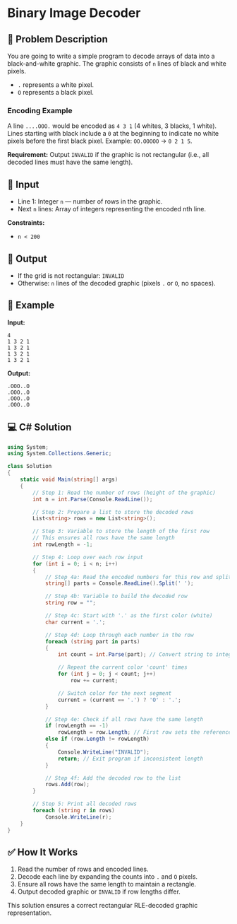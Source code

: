 # Binary Image Decoder

## 📖 Problem Description

You are going to write a simple program to decode arrays of data into a black-and-white graphic. The graphic consists of `n` lines of black and white pixels.

- `.` represents a white pixel.
- `O` represents a black pixel.

### Encoding Example

A line `....OOO.` would be encoded as `4 3 1` (4 whites, 3 blacks, 1 white). Lines starting with black include a `0` at the beginning to indicate no white pixels before the first black pixel. Example: `OO.OOOOO` → `0 2 1 5`.

**Requirement:** Output `INVALID` if the graphic is not rectangular (i.e., all decoded lines must have the same length).

## 🔢 Input

- Line 1: Integer `n` — number of rows in the graphic.
- Next `n` lines: Array of integers representing the encoded nth line.

**Constraints:**
- `n < 200`

## 🔢 Output

- If the grid is not rectangular: `INVALID`
- Otherwise: `n` lines of the decoded graphic (pixels `.` or `O`, no spaces).

## 📝 Example

**Input:**
```
4
1 3 2 1
1 3 2 1
1 3 2 1
1 3 2 1
```

**Output:**
```
.OOO..O
.OOO..O
.OOO..O
.OOO..O
```

## 💻 C# Solution

```csharp
using System;
using System.Collections.Generic;

class Solution
{
    static void Main(string[] args)
    {
        // Step 1: Read the number of rows (height of the graphic)
        int n = int.Parse(Console.ReadLine()); 

        // Step 2: Prepare a list to store the decoded rows
        List<string> rows = new List<string>();

        // Step 3: Variable to store the length of the first row
        // This ensures all rows have the same length
        int rowLength = -1;

        // Step 4: Loop over each row input
        for (int i = 0; i < n; i++)
        {
            // Step 4a: Read the encoded numbers for this row and split by space
            string[] parts = Console.ReadLine().Split(' ');

            // Step 4b: Variable to build the decoded row
            string row = "";

            // Step 4c: Start with '.' as the first color (white)
            char current = '.';

            // Step 4d: Loop through each number in the row
            foreach (string part in parts)
            {
                int count = int.Parse(part); // Convert string to integer

                // Repeat the current color 'count' times
                for (int j = 0; j < count; j++)
                    row += current;

                // Switch color for the next segment
                current = (current == '.') ? 'O' : '.';
            }

            // Step 4e: Check if all rows have the same length
            if (rowLength == -1)
                rowLength = row.Length; // First row sets the reference length
            else if (row.Length != rowLength)
            {
                Console.WriteLine("INVALID");
                return; // Exit program if inconsistent length
            }

            // Step 4f: Add the decoded row to the list
            rows.Add(row);
        }

        // Step 5: Print all decoded rows
        foreach (string r in rows)
            Console.WriteLine(r);
    }
}
```

## ✅ How It Works
1. Read the number of rows and encoded lines.
2. Decode each line by expanding the counts into `.` and `O` pixels.
3. Ensure all rows have the same length to maintain a rectangle.
4. Output decoded graphic or `INVALID` if row lengths differ.

This solution ensures a correct rectangular RLE-decoded graphic representation.